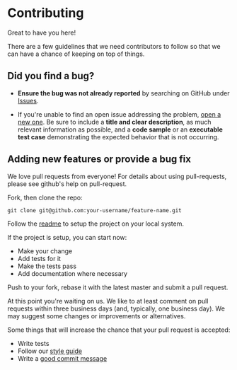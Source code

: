 # Contributing

Great to have you here!

There are a few guidelines that we need contributors to follow so that we can have a chance of keeping on top of things.

## Did you find a bug?

* **Ensure the bug was not already reported** by searching on GitHub under [Issues](https://github.com/K15t/aui-ng2/issues).

* If you're unable to find an open issue addressing the problem, [open a new one](https://github.com/K15t/aui-ng2/issues/new). 
  Be sure to include a **title and clear description**, as much relevant information as possible, and a **code sample** or an **executable 
  test case** demonstrating the expected behavior that is not occurring.

## Adding new features or provide a bug fix

We love pull requests from everyone! For details about using pull-requests, please see github's help on pull-request.

Fork, then clone the repo:

    git clone git@github.com:your-username/feature-name.git

Follow the [readme](https://github.com/K15t/aui-ng2/blob/master/README.md) to setup the project on your local system.

If the project is setup, you can start now:

* Make your change
* Add tests for it 
* Make the tests pass
* Add documentation where necessary

Push to your fork, rebase it with the latest master and submit a pull request.

At this point you're waiting on us. We like to at least comment on pull requests
within three business days (and, typically, one business day). We may suggest
some changes or improvements or alternatives.

Some things that will increase the chance that your pull request is accepted:

* Write tests
* Follow our [style guide][style]
* Write a [good commit message][commit]

[style]: https://www.k15t.com/display/DEV/Coding+Conventions+for+JavaScript
[commit]: https://wiki.openstack.org/wiki/GitCommitMessages